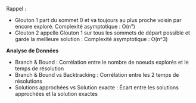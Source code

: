 Rappel : 
- Glouton 1 part du sommet 0 et va toujours au plus proche voisin par encore exploré. 
    Complexité asymptotique : O(n²)
- Glouton 2 appelle Glouton 1 sur tous les sommets de départ possible et garde la meilleure solution :
    Complexité asymptotique : O(n^3)

__Analyse de Données__
- Branch & Bound : Corrélation entre le nombre de noeuds explorés et le temps de résolution
- Branch & Bound vs Backtracking : Corrélation entre les 2 temps de résolutions
- Solutions approchées vs Solution exacte : Écart entre les solutions approchées et la solution exactes
